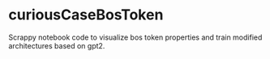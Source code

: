 # curiousCaseBosToken

Scrappy notebook code to visualize bos token properties and train modified architectures based on gpt2.

